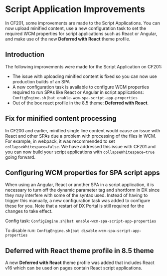 # Script Application Improvements

In CF201, some improvements are made to the Script Applications. You can now upload minified content, use a new configuration task to set the required WCM properties for script applications such as React or Angular, and make use of the new **Deferred with React** theme profile.

## Introduction

The following improvements were made for the Script Application on CF201:

-   The issue with uploading minified content is fixed so you can now use production builds of an SPA
-   A new configuration task is available to configure WCM properties required to run SPAs like React or Angular in script applications: `ConfigEngine.sh|bat enable-wcm-spa-script-app-properties`
-   Out of the box react profile in the 8.5 theme: **Deferred with React**.

## Fix for minified content processing

In CF200 and earlier, minified single line content would cause an issue with React and other SPAs due a problem with processing of the files in WCM. For example, in webpack, it was recommended to set `collapseWhitespace=false`. We have addressed this issue with CF201 and you can now build your script applications with `collapseWhitespace=true` going forward.

## Configuring WCM properties for SPA script apps

When using an Angular, React or another SPA in a script application, it is necessary to turn off the dynamic parameter tag and shortform in DX since they may interfere with some of the syntax used. Instead of having to trigger this manually, a new configuration task was added to configure these for you. Note that a restart of DX Portal is still required for the changes to take effect.

Config task: `ConfigEngine.sh|bat enable-wcm-spa-script-app-properties`

To disable run: `ConfigEngine.sh|bat disable-wcm-spa-script-app-properties`

## Deferred with React theme profile in 8.5 theme

A new **Deferred with React** theme profile was added that includes React v16 which can be used on pages contain React script applications.

